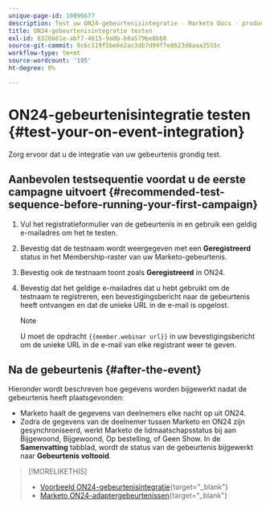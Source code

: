 ```yaml
---
unique-page-id: 10096677
description: Test uw ON24-gebeurtenisintegratie - Marketo Docs - productdocumentatie
title: ON24-gebeurtenisintegratie testen
exl-id: 8326b81e-abf7-4615-9a0b-b0a579be8bb8
source-git-commit: 0c6c119f5be6e2ac3db7d99f7e8623d8aaa3555c
workflow-type: tm+mt
source-wordcount: '195'
ht-degree: 0%

---
```


# ON24-gebeurtenisintegratie testen {#test-your-on-event-integration}

Zorg ervoor dat u de integratie van uw gebeurtenis grondig test.

## Aanbevolen testsequentie voordat u de eerste campagne uitvoert {#recommended-test-sequence-before-running-your-first-campaign}

1. Vul het registratieformulier van de gebeurtenis in en gebruik een geldig e-mailadres om het te testen.
1. Bevestig dat de testnaam wordt weergegeven met een **Geregistreerd** status in het Membership-raster van uw Marketo-gebeurtenis.
1. Bevestig ook de testnaam toont zoals **Geregistreerd** in ON24.
1. Bevestig dat het geldige e-mailadres dat u hebt gebruikt om de testnaam te registreren, een bevestigingsbericht naar de gebeurtenis heeft ontvangen en dat de unieke URL in de e-mail is opgelost.

   >[!NOTE]
   >
   >U moet de opdracht `{{member.webinar url}}` in uw bevestigingsbericht om de unieke URL in de e-mail van elke registrant weer te geven.

## Na de gebeurtenis {#after-the-event}

Hieronder wordt beschreven hoe gegevens worden bijgewerkt nadat de gebeurtenis heeft plaatsgevonden:

* Marketo haalt de gegevens van deelnemers elke nacht op uit ON24.
* Zodra de gegevens van de deelnemer tussen Marketo en ON24 zijn gesynchroniseerd, werkt Marketo de lidmaatschapsstatus bij aan Bijgewoond, Bijgewoond, Op bestelling, of Geen Show. In de **Samenvatting** tabblad, wordt de status van de gebeurtenis bijgewerkt naar **Gebeurtenis voltooid**.

>[!MORELIKETHIS]
>
>* [Voorbeeld ON24-gebeurtenisintegratie](/help/marketo/product-docs/demand-generation/events/create-an-event/create-an-event-with-the-marketo-on24-adapter/example-on24-event-integration.md){target=&quot;_blank&quot;}
>* [Marketo ON24-adaptergebeurtenissen](/help/marketo/product-docs/demand-generation/events/create-an-event/create-an-event-with-the-marketo-on24-adapter/understanding-marketo-on24-adapter-events.md){target=&quot;_blank&quot;}


